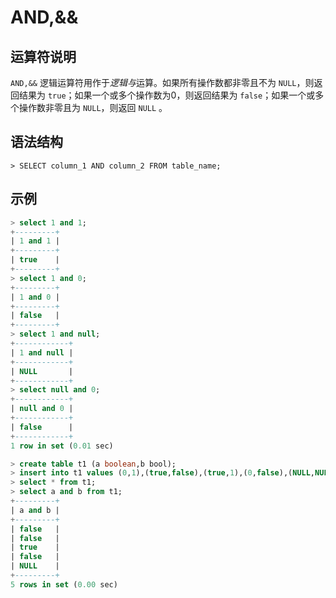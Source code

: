 # **AND,&&**

## **运算符说明**

`AND,&&` 逻辑运算符用作于*逻辑与*运算。如果所有操作数都非零且不为 `NULL`，则返回结果为 `true`；如果一个或多个操作数为0，则返回结果为 `false`；如果一个或多个操作数非零且为 `NULL`，则返回 `NULL`
。

## **语法结构**

```
> SELECT column_1 AND column_2 FROM table_name;
```

## **示例**

```sql
> select 1 and 1;
+---------+
| 1 and 1 |
+---------+
| true    |
+---------+
> select 1 and 0;
+---------+
| 1 and 0 |
+---------+
| false   |
+---------+
> select 1 and null;
+------------+
| 1 and null |
+------------+
| NULL       |
+------------+
> select null and 0;
+------------+
| null and 0 |
+------------+
| false      |
+------------+
1 row in set (0.01 sec)
```

```sql
> create table t1 (a boolean,b bool);
> insert into t1 values (0,1),(true,false),(true,1),(0,false),(NULL,NULL);
> select * from t1;
> select a and b from t1;
+---------+
| a and b |
+---------+
| false   |
| false   |
| true    |
| false   |
| NULL    |
+---------+
5 rows in set (0.00 sec)
```
